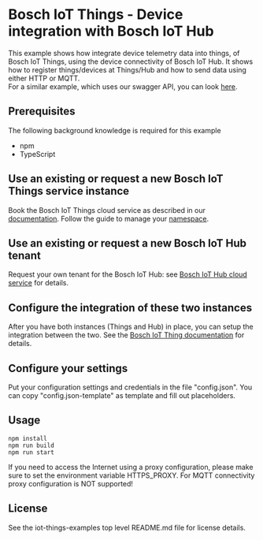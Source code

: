 # Bosch IoT Things - Device integration with Bosch IoT Hub

This example shows how integrate device telemetry data into things, of Bosch IoT Things, using the device connectivity of Bosch IoT Hub.
It shows how to register things/devices at Things/Hub and how to send data using either HTTP or MQTT.\
For a similar example, which uses our swagger API, you can look [here](https://docs.bosch-iot-suite.com/asset-communication/Telemetry-example.html).

## Prerequisites

The following background knowledge is required for this example
- npm
- TypeScript

## Use an existing or request a new Bosch IoT Things service instance

Book the Bosch IoT Things cloud service as described in our [documentation](https://things.eu-1.bosch-iot-suite.com/dokuwiki/doku.php?id=2_getting_started:booking:start). Follow the guide to manage your [namespace](https://things.eu-1.bosch-iot-suite.com/dokuwiki/doku.php?id=2_getting_started:booking:manage-solution-namespace).

## Use an existing or request a new Bosch IoT Hub tenant

Request your own tenant for the Bosch IoT Hub: see [Bosch IoT Hub cloud service](https://www.bosch-iot-suite.com/hub/) for details.

## Configure the integration of these two instances

After you have both instances (Things and Hub) in place, you can setup the integration between the two.
See the [Bosch IoT Thing documentation](things.eu-1.bosch-iot-suite.com/dokuwiki/doku.php?id=2_getting_started:booking:manage-y-connection) for details.

## Configure your settings

Put your configuration settings and credentials in the file "config.json". You can copy "config.json-template" as template and fill out placeholders.

## Usage

```
npm install
npm run build
npm run start
```

If you need to access the Internet using a proxy configuration, please make sure to set the environment variable HTTPS_PROXY.
For MQTT connectivity proxy configuration is NOT supported!

## License

See the iot-things-examples top level README.md file for license details.

